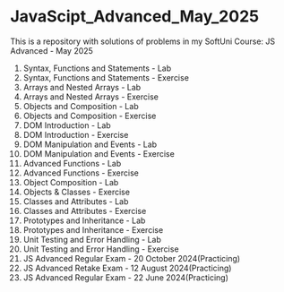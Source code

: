 # JavaScipt_Advanced_May_2025
This is a repository with solutions of problems in my SoftUni Course: JS Advanced - May 2025
01. Syntax, Functions and Statements - Lab
02. Syntax, Functions and Statements - Exercise
03. Arrays and Nested Arrays - Lab
04. Arrays and Nested Arrays - Exercise
05. Objects and Composition - Lab
06. Objects and Composition - Exercise
07. DOM Introduction - Lab
08. DOM Introduction - Exercise
09. DOM Manipulation and Events - Lab
10. DOM Manipulation and Events - Exercise
11. Advanced Functions - Lab
12. Advanced Functions - Exercise
13. Object Composition - Lab
14. Objects & Classes - Exercise
15. Classes and Attributes - Lab
16. Classes and Attributes - Exercise
17. Prototypes and Inheritance - Lab
18. Prototypes and Inheritance - Exercise
19. Unit Testing and Error Handling - Lab
20. Unit Testing and Error Handling - Exercise
21. JS Advanced Regular Exam - 20 October 2024(Practicing)
22. JS Advanced Retake Exam - 12 August 2024(Practicing)
23. JS Advanced Regular Exam - 22 June 2024(Practicing)
